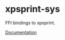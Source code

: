 # xpsprint-sys #
FFI bindings to xpsprint.

[Documentation](https://retep998.github.io/doc/xpsprint-sys/)
